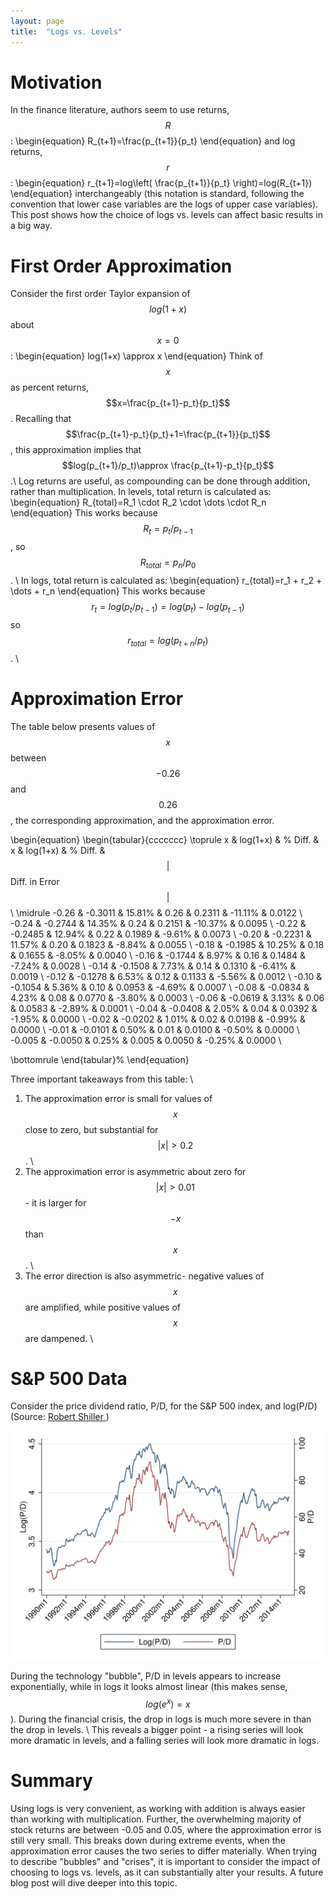 ```yaml
---
layout: page
title:  "Logs vs. Levels"
---
```


# Motivation

In the finance literature, authors seem to use returns, $$R$$:
\begin{equation}
R_{t+1}=\frac{p_{t+1}}{p_t}
\end{equation}
and log returns, $$r$$:
\begin{equation}
r_{t+1}=log\left( \frac{p_{t+1}}{p_t} \right)=log(R_{t+1})
\end{equation}
interchangeably (this notation is standard, following the convention that lower case variables are the logs of upper case variables).  This post shows how the choice of logs vs. levels can affect basic results in a big way.

# First Order Approximation

Consider the first order Taylor expansion of $$log(1+x)$$ about $$x=0$$:
\begin{equation}
log(1+x) \approx x
\end{equation}
Think of $$x$$ as percent returns, $$x=\frac{p_{t+1}-p_t}{p_t}$$. Recalling that  $$\frac{p_{t+1}-p_t}{p_t}+1=\frac{p_{t+1}}{p_t}$$, this approximation implies that $$log(p_{t+1}/p_t)\approx \frac{p_{t+1}-p_t}{p_t}$$.\\
Log returns are useful, as compounding can be done through addition, rather than multiplication.  In levels, total return is calculated as:
\begin{equation}
R_{total}=R_1 \cdot R_2 \cdot  \dots \cdot R_n
\end{equation}
This works because $$R_{t}=p_{t}/p_{t-1}$$, so $$R_{total}=p_{n}/p_{0}$$. \\
In logs, total return is calculated as:
\begin{equation}
r_{total}=r_1 + r_2 + \dots + r_n
\end{equation}
This works because $$r_{t}=log(p_t/p_{t-1})=log(p_t)-log(p_{t-1})$$ so $$r_{total}=log(p_{t+n}/p_t)$$.  \\

# Approximation Error

The table below presents values of $$x$$ between $$-0.26$$ and $$0.26$$, the corresponding approximation, and the approximation error.

\begin{equation}
\begin{tabular}{ccccccc}
\toprule
x     & log(1+x) & \% Diff. & x     & log(1+x) & \% Diff. & $$\vert$$ Diff. in Error $$\vert$$\\
\midrule
-0.26 & -0.3011 & 15.81\% & 0.26  & 0.2311 & -11.11\% & 0.0122 \\
-0.24 & -0.2744 & 14.35\% & 0.24  & 0.2151 & -10.37\% & 0.0095 \\
-0.22 & -0.2485 & 12.94\% & 0.22  & 0.1989 & -9.61\% & 0.0073 \\
-0.20 & -0.2231 & 11.57\% & 0.20  & 0.1823 & -8.84\% & 0.0055 \\
-0.18 & -0.1985 & 10.25\% & 0.18  & 0.1655 & -8.05\% & 0.0040 \\
-0.16 & -0.1744 & 8.97\% & 0.16  & 0.1484 & -7.24\% & 0.0028 \\
-0.14 & -0.1508 & 7.73\% & 0.14  & 0.1310 & -6.41\% & 0.0019 \\
-0.12 & -0.1278 & 6.53\% & 0.12  & 0.1133 & -5.56\% & 0.0012 \\
-0.10 & -0.1054 & 5.36\% & 0.10  & 0.0953 & -4.69\% & 0.0007 \\
-0.08 & -0.0834 & 4.23\% & 0.08  & 0.0770 & -3.80\% & 0.0003 \\
-0.06 & -0.0619 & 3.13\% & 0.06  & 0.0583 & -2.89\% & 0.0001 \\
-0.04 & -0.0408 & 2.05\% & 0.04  & 0.0392 & -1.95\% & 0.0000 \\
-0.02 & -0.0202 & 1.01\% & 0.02  & 0.0198 & -0.99\% & 0.0000 \\
-0.01 & -0.0101 & 0.50\% & 0.01  & 0.0100 & -0.50\% & 0.0000 \\
-0.005 & -0.0050 & 0.25\% & 0.005 & 0.0050 & -0.25\% & 0.0000 \\

\bottomrule
\end{tabular}%
\end{equation}

Three important takeaways from this table: \\
1) The approximation error is small for values of $$x$$ close to zero, but substantial for $$|x|>0.2$$. \\
2)  The approximation error is asymmetric about zero for $$|x|>0.01$$ - it is larger for $$-x$$ than $$x$$.  \\
3)  The error direction is also asymmetric- negative values of $$x$$ are amplified, while positive values of $$x$$ are dampened. \\

# S&P 500 Data

Consider the price dividend ratio, P/D, for the S&P 500 index, and log(P/D) (Source: <a href="http://www.econ.yale.edu/~shiller/data.htm"> Robert Shiller </a> )

![loglevel](/Post_Images/7_15_2016/pdlpdpath.png)

During the technology "bubble", P/D in levels appears to increase exponentially, while in logs it looks almost linear (this makes sense, $$log(e^x)=x$$).  During the financial crisis, the drop in logs is much more severe in than the drop in levels. \\
This reveals a bigger point - a rising series will look more dramatic in levels, and a falling series will look more dramatic in logs.

# Summary

Using logs is very convenient, as working with addition is always easier than working with multiplication.  Further, the overwhelming majority of stock returns are between -0.05 and 0.05, where the approximation error is still very small.  This breaks down during extreme events,  when the approximation error causes the two series to differ materially.  When trying to describe "bubbles" and "crises", it is important to consider the impact of choosing to logs vs. levels, as it can substantially alter your results.  A future blog post will dive deeper into this topic.
